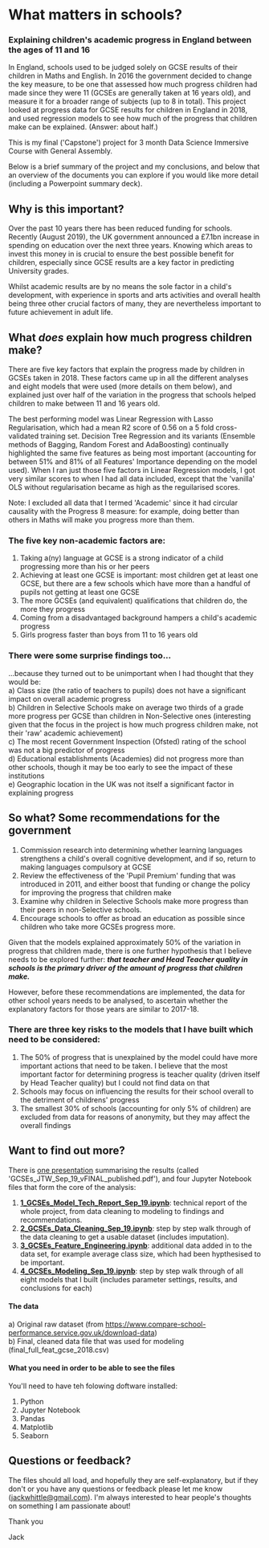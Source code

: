 # What matters in schools?
### Explaining children's academic progress in England between the ages of 11 and 16

In England, schools used to be judged solely on GCSE results of their children in Maths and English.  In 2016 the government decided to change the key measure, to be one that assessed how much progress children had made since they were 11 (GCSEs are generally taken at 16 years old), and measure it for a broader range of subjects (up to 8 in total).  This project looked at progress data for GCSE results for children in England in 2018, and used regression models to see how much of the progress that children make can be explained.  (Answer: about half.)

This is my final ('Capstone') project for 3 month Data Science Immersive Course with General Assembly.

Below is a brief summary of the project and my conclusions, and below that an overview of the documents you can explore if you would like more detail (including a Powerpoint summary deck).

## Why is this important?
Over the past 10 years there has been reduced funding for schools. Recently (August 2019), the UK government announced a £7.1bn increase in spending on education over the next three years. Knowing which areas to invest this money in is crucial to ensure the best possible benefit for children, especially since GCSE results are a key factor in predicting University grades.

Whilst academic results are by no means the sole factor in a child's development, with experience in sports and arts activities and overall health being three other crucial factors of many, they are nevertheless important to future achievement in adult life.

## What ***does*** explain how much progress children make?
There are five key factors that explain the progress made by children in GCSEs taken in 2018. These factors came up in all the different analyses and eight models that were used (more details on them below), and explained just over half of the variation in the progress that schools helped children to make between 11 and 16 years old.

The best performing model was Linear Regression with Lasso Regularisation, which had a mean R2 score of 0.56 on a 5 fold cross-validated training set. Decision Tree Regression and its variants (Ensemble methods of Bagging, Random Forest and AdaBoosting) continually highlighted the same five features as being most important (accounting for between 51% and 81% of all Features' Importance depending on the model used). When I ran just those five factors in Linear Regression models, I got very similar scores to when I had all data included, except that the 'vanilla' OLS without regularisation became as high as the reguilarised scores.

Note: I excluded all data that I termed 'Academic' since it had circular causality with the Progress 8 measure: for example, doing better than others in Maths will make you progress more than them.

### The five key non-academic factors are:
1) Taking a(ny) language at GCSE is a strong indicator of a child progressing more than his or her peers
2) Achieving at least one GCSE is important: most children get at least one GCSE, but there are a few schools which have more than a handful of pupils not getting at least one GCSE
3) The more GCSEs (and equivalent) qualifications that children do, the more they progress
4) Coming from a disadvantaged background hampers a child's academic progress
5) Girls progress faster than boys from 11 to 16 years old


### There were some surprise findings too...
...because they turned out to be unimportant when I had thought that they would be:<br />
a) Class size (the ratio of teachers to pupils) does not have a significant impact on overall academic progress<br />
b) Children in Selective Schools make on average two thirds of a grade more progress per GCSE than children in Non-Selective ones (interesting given that the focus in the project is how much progress children make, not their 'raw' academic achievement)<br />
c) The most recent Government Inspection (Ofsted) rating of the school was not a big predictor of progress<br />
d) Educational establishments (Academies) did not progress more than other schools, though it may be too early to see the impact of these institutions<br />
e) Geographic location in the UK was not itself a significant factor in explaining progress<br />

## So what?  Some recommendations for the government
1) Commission research into determining whether learning languages strengthens a child's overall cognitive development, and if so, return to making languages compulsory at GCSE
2) Review the effectiveness of the 'Pupil Premium' funding that was introduced in 2011, and either boost that funding or change the policy for improving the progress that children make
3) Examine why children in Selective Schools make more progress than their peers in non-Selective schools.
4) Encourage schools to offer as broad an education as possible since children who take more GCSEs progress more.

Given that the models explained approximately 50% of the variation in progress that children made, there is one further hypothesis that I believe needs to be explored further: ***that teacher and Head Teacher quality in schools is the primary driver of the amount of progress that children make.***

However, before these recommendations are implemented, the data for other school years needs to be analysed, to ascertain whether the explanatory factors for those years are similar to 2017-18.

### There are three key risks to the models that I have built which need to be considered:
1) The 50% of progress that is unexplained by the model could have more important actions that need to be taken. I believe that the most important factor for determining progress is teacher quality (driven itself by Head Teacher quality) but I could not find data on that
2) Schools may focus on influencing the results for their school overall to the detriment of childrens' progress
3) The smallest 30% of schools (accounting for only 5% of children) are excluded from data for reasons of anonymity, but they may affect the overall findings


## Want to find out more?
There is [one presentation](GCSEs_JTW_Sep_19_vFINAL_published.pdf) summarising the results (called 'GCSEs_JTW_Sep_19_vFINAL_published.pdf'), and four Jupyter Notebook files that form the core of the analysis:

1) **[1_GCSEs_Model_Tech_Report_Sep_19.ipynb](1_GCSEs_Model_Tech_Report_Sep_19.ipynb)**: technical report of the whole project, from data cleaning to modeling to findings and recommendations.
2) **[2_GCSEs_Data_Cleaning_Sep_19.ipynb](2_GCSEs_Data_Cleaning_Sep_19.ipynb)**: step by step walk through of the data cleaning to get a usable dataset (includes imputation).
3) **[3_GCSEs_Feature_Engineering.ipynb](3_GCSEs_Feature_Engineering.ipynb)**: additional data added in to the data set, for example average class size, which had been hypthesised to be important.
4) **[4_GCSEs_Modeling_Sep_19.ipynb](4_GCSEs_Modeling_Sep_19.ipynb)**: step by step walk through of all eight models that I built (includes parameter settings, results, and conclusions for each)

#### The data
a) Original raw dataset (from https://www.compare-school-performance.service.gov.uk/download-data)<br />
b) Final, cleaned data file that was used for modeling (final_full_feat_gcse_2018.csv)<br />


#### What you need in order to be able to see the files
You'll need to have teh folowing doftware installed:
1) Python
2) Jupyter Notebook
3) Pandas
4) Matplotlib
5) Seaborn

## Questions or feedback?
The files should all load, and hopefully they are self-explanatory, but if they don't or you have any questions or feedback please let me know (jackwhittle@gmail.com).  I'm always interested to hear people's thoughts on something I am passionate about!

Thank you

Jack
